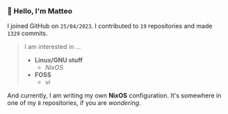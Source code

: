 ### 👋 Hello, I'm Matteo

I joined GitHub on `25/04/2023`.
I contributed to `19` repositories and made `1329` commits.

> I am interested in ...
> 
> - **Linux/GNU stuff**
>     - *NixOS*
> - **FOSS**
>   - *vi*

And currently, I am writing my own **NixOS** configuration. It's somewhere in one of my `8` repositories, if you are *wondering*.
